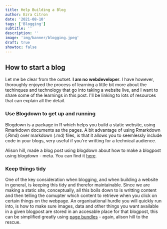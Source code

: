 ```yaml
---
title: Help Building a Blog
author: Ezra Citron
date: '2021-08-10'
tags: ['Blogging']
subtitle: ''
description: ''
image: 'img/banner/blogging.jpeg'
draft: true
showtoc: false
---
```


## How to start a blog

Let me be clear from the outset. **I am no webdeveloper**. I have however, thoroughly enjoyed the process of learning a little bit more about the techinques and technology that go into taking a website live, and I want to share some of the learnings in this post. I'll be linking to lots of resources that can explain all the detail.

### Use Blogdown to get up and running

Blogdown is a package in R which helps you build a static website, using Rmarkdown documents as the pages. A bit advantage of using Rmarkdown (.Rmd) over markdown (.md) files, is that it allows you to seemlessly include code in your blogs, very useful if you're writting for a technical audience. 

Alison hill, made a blog post using blogdown about how to make a blogpost using blogdown - meta. You can find it [here](https://alison.rbind.io/blog/2017-06-up-running-with-blogdown/).

### Keep things tidy

One of the key consideration when blogging, and when building a website in general, is keeping this tidy and therefor maintainable. Since we are making a static site, conceptually, all this boils down to is writting content and then telling the comupter which content to retrieve when you click on certain things on the webpage. An organisational hurdle you will quickly run into, is how to make sure images, data and other things you want available in a given blogpost are stored in an accesable place for that blogpost, this can be simplified greatly using [page bundles](https://alison.rbind.io/blog/2019-02-spoonful-bundles/) - again, alison hill to the rescue.




